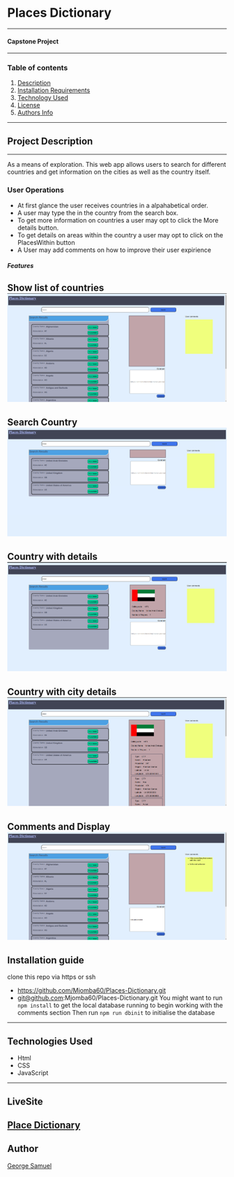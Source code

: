 # Places Dictionary
----------
#### Capstone Project
----------

### Table of contents
1. [Description](#project-description)
2. [Installation Requirements](#installation-guide)
3. [Technology Used](#technologies-used)
4. [License](#License)
5. [Authors Info](#AuthorInfo)
----------
## Project Description
----------
As a means of exploration. This web app allows users to search for different countries and get information on the cities as well as the country itself.

### User Operations
- At first glance the user receives countries in a alpahabetical order.
- A user may type the in the country from the search box.
- To get more information on countries a user may opt to click the  More details button.
- To get details on areas within the country a user may opt to click on the PlacesWithin button
- A User may add comments on how to improve their user expirience

##### Features
Show list of countries
![List of countries](./assets/opening%20page.png)
----------
Search Country
![Search countyr](./assets//search.png)
----------

Country with details
![Country Details](./assets//country%20details.png)
----------
Country with city details
![Country with city Details](./assets//results%20with%20ciites.png)
----------

Comments and Display
![Comments and display](./assets//comments.png)
----------

## Installation guide
clone this repo via https or ssh
- https://github.com/Mjomba60/Places-Dictionary.git
- git@github.com:Mjomba60/Places-Dictionary.git
You might want to run `npm install` to get the local database running to begin working with the comments section
Then run `npm run dbinit` to initialise the database
----------

## Technologies Used
- Html
- CSS
- JavaScript
----------
## LiveSite
[Place Dictionary](https://mjomba60.github.io/Places-Dictionary/)
----------
## Author
[George Samuel](https://www.linkedin.com/in/george-samuel-504125222)



   

